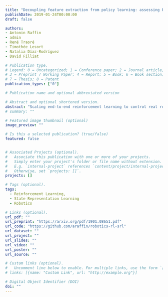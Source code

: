 ```yaml
---
title: "Decoupling feature extraction from policy learning: assessing benefits of state representation learning in goal based robotics"
publishDate: 2019-01-24T00:00:00
draft: false

authors:
- Antonin Raffin
- admin
- René Traoré
- Timothée Lesort
- Natalia Díaz-Rodríguez
- David Filliat

# Publication type.
# Legend: 0 = Uncategorized; 1 = Conference paper; 2 = Journal article;
# 3 = Preprint / Working Paper; 4 = Report; 5 = Book; 6 = Book section;
# 7 = Thesis; 8 = Patent
publication_types: ["0"]

# Publication name and optional abbreviated version

# Abstract and optional shortened version.
abstract: "Scaling end-to-end reinforcement learning to control real robots from vision presents a series of challenges, in particular in terms of sample efficiency. Against end-to-end learning, state representation learning can help learn a compact, efficient and relevant representation of states that speeds up policy learning, reducing the number of samples needed, and that is easier to interpret. We evaluate several state representation learning methods on goal based robotics tasks and propose a new unsupervised model that stacks representations and combines strengths of several of these approaches. This method encodes all the relevant features, performs on par or better than end-to-end learning, and is robust to hyper-parameters change."
# summary: ""

# Featured image thumbnail (optional)
image_preview: ""

# Is this a selected publication? (true/false)
featured: false


# Associated Projects (optional).
#   Associate this publication with one or more of your projects.
#   Simply enter your project's folder or file name without extension.
#   E.g. `internal-project` references `content/project/internal-project/index.md`.
#   Otherwise, set `projects: []`.
projects: []

# Tags (optional).
tags:
  - Reinforcement Learning,
  - State Representation Learning
  - Robotics

# Links (optional).
url_pdf: ""
url_preprint: "https://arxiv.org/pdf/1901.08651.pdf"
url_code: "https://github.com/araffin/robotics-rl-srl"
url_dataset: ""
url_project: ""
url_slides: ""
url_video: ""
url_poster: ""
url_source: ""

# Custom links (optional).
#   Uncomment line below to enable. For multiple links, use the form `[{...}, {...}, {...}]`.
# links: [{name: "Custom Link", url: "http://example.org"}]

# Digital Object Identifier (DOI)
doi: ""
---
```

